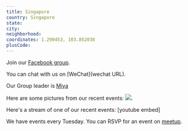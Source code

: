 ```yaml
---
title: Singapore
country: Singapore
state: 
city: 
neighborhood: 
coordinates: 1.290453, 103.852038
plusCode:
---
```

Join our [Facebook group](https://www.facebook.com/groups/free.code.camp.singapore).

You can chat with us on [WeChat](wechat URL).

Our Group leader is [Miya](freecodecamp.org/miya)

Here are some pictures from our recent events:
![](https://scontent-dft4-2.xx.fbcdn.net/v/t1.0-9/12932806_10153815026644584_848254471743761253_n.jpg?oh=cfd7e3cd0f7a2c8477b60ee32240eada&oe=594DF714).

Here's a stream of one of our recent events:
[youtube embed]

We have events every Tuesday. You can RSVP for an event on [meetup](meetupurl).
